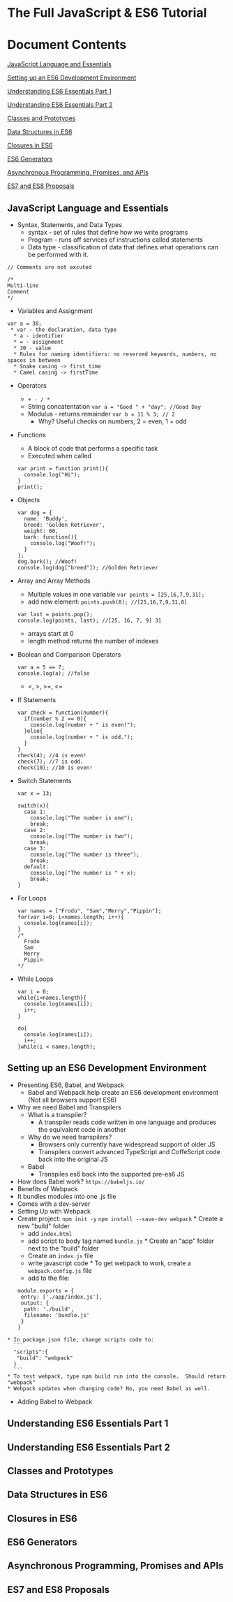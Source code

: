 # The Full JavaScript & ES6 Tutorial

# Document Contents
[JavaScript Language and Essentials](#javascript-language-and-essentials)

[Setting up an ES6 Development Environment](#setting-up-an-es6-development-environment)

[Understanding ES6 Essentials Part 1](#understanding-es6-essentials-part-1)

[Understanding ES6 Essentials Part 2](#understanding-es6-essentials-part-2)

[Classes and Prototypes](#classes-and-prototypes)

[Data Structures in ES6](#data-structures-in-es6)

[Closures in ES6](#closures-in-es6)

[ES6 Generators](#es6-generators)

[Asynchronous Programming, Promises, and APIs](#asynchronous-programming-promises-and-apis)

[ES7 and ES8 Proposals](#es7-and-es8-proposals)

##  JavaScript Language and Essentials

  * Syntax, Statements, and Data Types
    * syntax - set of rules that define how we write programs
    * Program - runs off services of instructions called statements
    * Data type - classification of data that defines what operations can be performed with it.
    
  ```
  // Comments are not excuted
  ```
  
  ```
  /*
  Multi-line
  Comment
  */
  ```
  
  * Variables and Assignment
  ``` 
  var a = 30;
   * var - the declaration, data type
    * a - identifier
    * = - assignment
    * 30 - value
    * Rules for naming identifiers: no reserved keywords, numbers, no spaces in between
    * Snake casing -> first_time
    * Camel casing -> firstTime
  ```
  * Operators
    * `+ - / *`
    * String concatentation
      `var a = "Good " + "day"; //Good Day`
    * Modulus - returns remainder
      `var b = 11 % 3; // 2`
      * Why? Useful checks on numbers, 2 = even, 1 = odd
      
  * Functions
    * A block of code that performs a specific task
    * Executed when called
    ```
    var print = function print(){
      console.log("Hi");
    }
    print();
    ```
    
  * Objects
    ```
    var dog = {
      name: 'Buddy',
      breed: 'Golden Retriever',
      weight: 60,
      bark: function(){
        console.log("Woof!");
      }
    };
    dog.bark(); //Woof!
    console.log(dog["breed"]); //Golden Retriever
    ```
  * Array and Array Methods  
    * Multiple values in one variable
    `var points = [25,16,7,9,31];`
    * add new element:
      `points.push(8); //[25,16,7,9,31,8]`
    ```
    var last = points.pop();
    console.log(points, last); //[25, 16, 7, 9] 31
    ```
    * arrays start at 0
    * length method returns the number of indexes
  
  * Boolean and Comparison Operators
    ```
    var a = 5 == 7;
    console.log(a); //false
    ```
    * <, >, >=, <=
  
  * If Statements
    ```
    var check = function(number){
      if(number % 2 == 0){
        console.log(number + " is even!");
      }else{
        console.log(number + " is odd.");
      }
    }
    check(4); //4 is even!
    check(7); //7 is odd.
    check(10); //10 is even!
    ```
  
  * Switch Statements
    ```
    var x = 13;
    
    switch(x){
      case 1:
        console.log("The number is one");
        break;
      case 2:
        console.log("The number is two");
        break;
      case 3:
        console.log("The number is three");
        break;
      default:
        console.log("The number is " + x);
        break;
    }
    ```
    
  * For Loops
    ```
    var names = ["Frodo", "Sam","Merry","Pippin"];
    for(var i=0; i<names.length; i++){
      console.log(names[i]);
    }
    /*
      Frodo
      Sam
      Merry
      Pippin
    */
    ```
    
  * While Loops
    ```
    var i = 0;
    while{i<names.length}{
      console.log(names[i]);
      i++;
    }
    
    do{
      console.log(names[i]);
      i++;
    }while(i < names.length);
    ```
    
##  Setting up an ES6 Development Environment

  * Presenting ES6, Babel, and Webpack
    * Babel and Webpack help create an ES6 development environment (Not all browsers support ES6)
  * Why we need Babel and Transpilers
    * What is a transpiler?
      * A transpiler reads code written in one language and produces the equivalent code in another
    * Why do we need transpilers?
      * Browsers only currently have widespread support of older JS
      * Transpilers convert advanced TypeScript and CoffeScript code back into the original JS
    * Babel
      * Transpiles es6 back into the supported pre-es6 JS
  * How does Babel work?
    `https://babeljs.io/`
  * Benefits of Webpack  
   * It bundles modules into one .js file
   * Comes with a dev-server
  * Setting Up with Webpack
   * Create project:
    `npm init -y`
    `npm install --save-dev webpack`
    * Create a new "build" folder
     * add `index.html`
     * add script to body tag named `bundle.js`
    * Create an "app" folder next to the "build" folder  
     * Create an `index.js` file
      * write javascript code
    * To get webpack to work, create a `webpack.config.js` file
     * add to the file:
      ```
      module.exports = {
       entry: ['./app/index.js'],
       output: {
        path: './build',
        filename: 'bundle.js'
       }
      }
      ```
    * In package.json file, change scripts code to:
      ```
      "scripts":{
       "build": "webpack"
      }
      ```
    * To test webpack, type npm build run into the console.  Should return "webpack"
    * Webpack updates when changing code? No, you need Babel as well.
     
  * Adding Babel to Webpack
  
      
 
##  Understanding ES6 Essentials Part 1

##  Understanding ES6 Essentials Part 2

##  Classes and Prototypes

##  Data Structures in ES6

##  Closures in ES6

##  ES6 Generators

##  Asynchronous Programming, Promises and APIs

##  ES7 and ES8 Proposals
